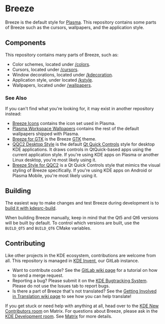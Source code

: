 # Breeze

Breeze is the default style for [Plasma](https://kde.org/plasma-desktop/). This repository contains some parts of Breeze such as the cursors, wallpapers, and the application style.

## Components

This repository contains many parts of Breeze, such as:

* Color schemes, located under [/colors](/colors).
* Cursors, located under [/cursors](/cursor).
* Window decorations, located under [/kdecoration](/kdecoration).
* Application style, under located [/kstyle](/kstyle).
* Wallpapers, located under [/wallpapers](/wallpapers).

### See Also

If you can't find what you're looking for, it may exist in another repository instead:

* [Breeze Icons](https://invent.kde.org/frameworks/breeze-icons) contains the icon set used in Plasma.
* [Plasma Workspace Wallpapers](https://invent.kde.org/plasma/plasma-workspace-wallpapers) contains the rest of the default wallpapers shipped with Plasma.
* [Breeze for GTK](https://invent.kde.org/plasma/breeze-gtk) is the Breeze [GTK](https://gtk.org/) theme.
* [QQC2 Desktop Style](https://invent.kde.org/frameworks/qqc2-desktop-style) is the default [Qt Quick Controls](https://doc.qt.io/qt-6/qtquickcontrols-index.html) style for desktop KDE applications. It draws controls in QtQuick-based apps using the current application style. If you're using KDE apps on Plasma or another Linux desktop, you're most likely using it.
* [Breeze Style for QQC2](https://invent.kde.org/plasma/qqc2-breeze-style) is a Qt Quick Controls style that mimics the visual styling of Breeze specifically. If you're using KDE apps on Android or Plasma Mobile, you're most likely using it.

## Building

The easiest way to make changes and test Breeze during development is to [build it with kdesrc-build](https://community.kde.org/Get_Involved/development/Build_software_with_kdesrc-build).

When building Breeze manually, keep in mind that the Qt5 and Qt6 versions will be built by default. To control which versions are built, use the `BUILD_QT5` and `BUILD_QT6` CMake variables.

## Contributing

Like other projects in the KDE ecosystem, contributions are welcome from all. This repository is managed in [KDE Invent](https://invent.kde.org/plasma/breeze), our GitLab instance.

* Want to contribute code? See the [GitLab wiki page](https://community.kde.org/Infrastructure/GitLab) for a tutorial on how to send a merge request.
* Reporting a bug? Please submit it on the [KDE Bugtracking System](https://bugs.kde.org/enter_bug.cgi?format=guided&product=breeze). Please do not use the Issues
tab to report bugs.
* Is there a part of Breeze that's not translated? See the [Getting Involved in Translation wiki page](https://community.kde.org/Get_Involved/translation) to see how
you can help translate!

If you get stuck or need help with anything at all, head over to the [KDE New Contributors room](https://go.kde.org/matrix/#/#kde-welcome:kde.org) on Matrix. For questions about Breeze, please ask in the [KDE Development room](https://go.kde.org/matrix/#/#kde-devel:kde.org). See [Matrix](https://community.kde.org/Matrix) for more details.
